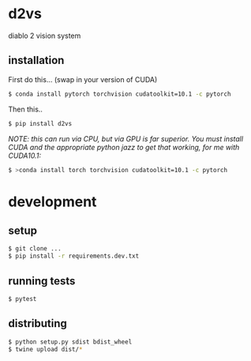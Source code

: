 # d2vs

diablo 2 vision system

## installation

First do this... (swap in your version of CUDA)

```bash
$ conda install pytorch torchvision cudatoolkit=10.1 -c pytorch
```

Then this..

```bash
$ pip install d2vs
```

_NOTE: this can run via CPU, but via GPU is far superior. You must install CUDA and the appropriate python jazz
to get that working, for me with CUDA10.1:_

```bash
$ >conda install torch torchvision cudatoolkit=10.1 -c pytorch
```

# development

## setup

```bash
$ git clone ...
$ pip install -r requirements.dev.txt
```

## running tests

```bash
$ pytest
```

## distributing

```bash
$ python setup.py sdist bdist_wheel
$ twine upload dist/*
```
